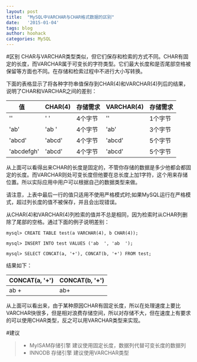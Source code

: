 ```yaml
---
layout: post
title:  "MySQL中VARCHAR与CHAR格式数据的区别"
date:   '2015-01-04'
tags: blog
author: hoohack
categories: MySQL
---
```


#区别
CHAR与VARCHAR类型类似，但它们保存和检索的方式不同。CHAR有固定的长度，而VARCHAR属于可变长的字符类型。它们最大长度和是否尾部空格被保留等方面也不同。在存储和检索过程中不进行大小写转换。

下面的表格显示了将各种字符串值保存到CHAR(4)和VARCHAR(4)列后的结果，说明了CHAR和VARCHAR之间的差别：
<table>
    <thead>
        <th>值&nbsp;&nbsp;&nbsp;</th>
        <th>CHAR(4)</th>
        <th>存储需求</th>
        <th>VARCHAR(4)</th>
        <th>存储需求</th>
    </thead>
    <tbody>
        <tr>
            <td>''</td>
            <td>'    '</td>
            <td>4个字节</td>
            <td>''</td>
            <td>1个字节</td>
        </tr>
        <tr>
            <td>'ab'</td>
            <td>'ab  '</td>
            <td>4个字节</td>
            <td>'ab'</td>
            <td>3个字节</td>
        </tr>
        <tr>
            <td>'abcd'</td>
            <td>'abcd'</td>
            <td>4个字节</td>
            <td>'abcd'</td>
            <td>5个字节</td>
        </tr>
        <tr>
            <td>'abcdefgh'</td>
            <td>'abcd'</td>
            <td>4个字节</td>
            <td>'abcd'</td>
            <td>5个字节</td>
        </tr>
    </tbody>
</table>

从上面可以看得出来CHAR的长度是固定的，不管你存储的数据是多少他都会都固定的长度。而VARCHAR则处可变长度但他要在总长度上加1字符，这个用来存储位置。所以实际应用中用户可以根据自己的数据类型来做。

请注意，上表中最后一行的值只适用不使用严格模式时;如果MySQL运行在严格模式，超过列长度的值不被保存，并且会出现错误。

从CHAR(4)和VARCHAR(4)列检索的值并不总是相同，因为检索时从CHAR列删除了尾部的空格。通过下面的例子说明差别：

    mysql> CREATE TABLE test(a VARCHAR(4), b CHAR(4));

    mysql> INSERT INTO test VALUES ('ab  ', 'ab  ');

    mysql> SELECT CONCAT(a, '+'), CONCAT(b, '+') FROM test;

结果如下：
<table>
    <thead>
        <th>CONCAT(a, '+')</th>
        <th>CONCAT(b, '+')</th>
    </thead>
    <tbody>
        <tr>
            <td>ab  +</td>
            <td>ab+</td>
        </tr>
    </tbody>
</table>

从上面可以看出来，由于某种原因CHAR有固定长度，所以在处理速度上要比VARCHAR快很多，但是相对浪费存储空间，所以对存储不大，但在速度上有要求的可以使用CHAR类型，反之可以用VARCHAR类型来实现。
 
#建议

> * MyISAM存储引擎 建议使用固定长度，数据列代替可变长度的数据列 
> * INNODB 存储引擎 建议使用VARCHAR类型 
